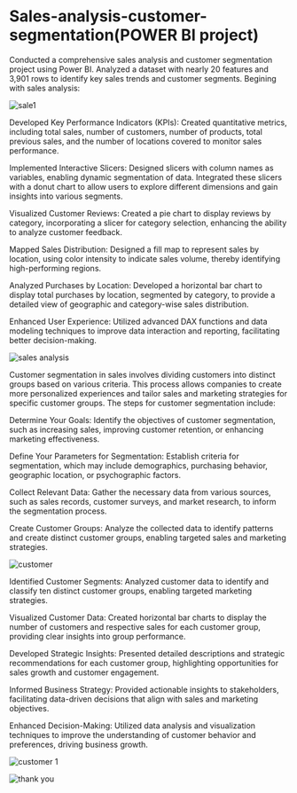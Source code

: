 # Sales-analysis-customer-segmentation(POWER BI project)

Conducted a comprehensive sales analysis and customer segmentation project using Power BI.
Analyzed a dataset with nearly 20 features and 3,901 rows to identify key sales trends and customer segments.
Begining with sales analysis:

![sale1](https://github.com/user-attachments/assets/ab9501f3-5ca4-46f8-a923-d925a915f647)

Developed Key Performance Indicators (KPIs): Created quantitative metrics, including total sales, number of customers, number of products, total previous sales, and the number of locations covered to monitor sales performance.

Implemented Interactive Slicers: Designed slicers with column names as variables, enabling dynamic segmentation of data. Integrated these slicers with a donut chart to allow users to explore different dimensions and gain insights into various segments.

Visualized Customer Reviews: Created a pie chart to display reviews by category, incorporating a slicer for category selection, enhancing the ability to analyze customer feedback.

Mapped Sales Distribution: Designed a fill map to represent sales by location, using color intensity to indicate sales volume, thereby identifying high-performing regions.

Analyzed Purchases by Location: Developed a horizontal bar chart to display total purchases by location, segmented by category, to provide a detailed view of geographic and category-wise sales distribution.

Enhanced User Experience: Utilized advanced DAX functions and data modeling techniques to improve data interaction and reporting, facilitating better decision-making.

![sales analysis](https://github.com/user-attachments/assets/7c5c0821-9e86-40a2-955e-4b832d3ec030)

Customer segmentation in sales involves dividing customers into distinct groups based on various criteria. This process allows companies to create more personalized experiences and tailor sales and marketing strategies for specific customer groups. The steps for customer segmentation include:

Determine Your Goals: Identify the objectives of customer segmentation, such as increasing sales, improving customer retention, or enhancing marketing effectiveness.

Define Your Parameters for Segmentation: Establish criteria for segmentation, which may include demographics, purchasing behavior, geographic location, or psychographic factors.

Collect Relevant Data: Gather the necessary data from various sources, such as sales records, customer surveys, and market research, to inform the segmentation process.

Create Customer Groups: Analyze the collected data to identify patterns and create distinct customer groups, enabling targeted sales and marketing strategies.

![customer](https://github.com/user-attachments/assets/7c9c91c8-4bfe-4488-9b52-e4a1f400580b)

Identified Customer Segments: Analyzed customer data to identify and classify ten distinct customer groups, enabling targeted marketing strategies.

Visualized Customer Data: Created horizontal bar charts to display the number of customers and respective sales for each customer group, providing clear insights into group performance.

Developed Strategic Insights: Presented detailed descriptions and strategic recommendations for each customer group, highlighting opportunities for sales growth and customer engagement.

Informed Business Strategy: Provided actionable insights to stakeholders, facilitating data-driven decisions that align with sales and marketing objectives.

Enhanced Decision-Making: Utilized data analysis and visualization techniques to improve the understanding of customer behavior and preferences, driving business growth.

![customer 1](https://github.com/user-attachments/assets/e71de3eb-3f55-406d-9c7f-472226608c0d)

![thank you](https://github.com/user-attachments/assets/abed812b-8853-4db6-9245-27c4f14f8bc2)




